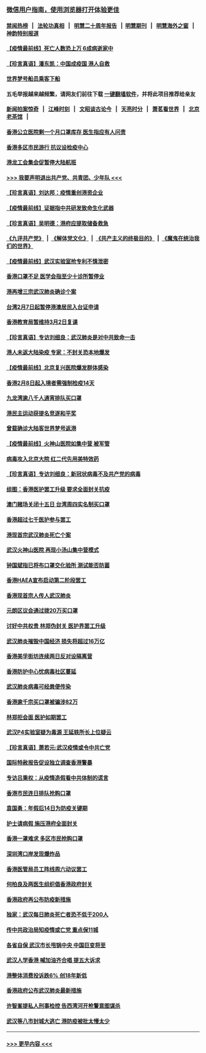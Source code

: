 ### [微信用户指南，使用浏览器打开体验更佳](https://github.com/gfw-breaker/banned-news1/blob/master/indexes/wechat-guide.md?t=0)
#### [禁闻热榜](热点新闻.md?t=0)  &nbsp;&nbsp;|&nbsp;&nbsp; [法轮功真相](https://github.com/gfw-breaker/truth/blob/master/README.md?t=0) &nbsp;&nbsp;|&nbsp;&nbsp; [明慧二十周年报告](https://github.com/gfw-breaker/mh-reports/blob/master/README.md?t=0) &nbsp;&nbsp;|&nbsp;&nbsp;[明慧期刊](https://github.com/gfw-breaker/mh-qikan) &nbsp;&nbsp;|&nbsp;&nbsp; [明慧海外之窗](https://github.com/gfw-breaker/mh-news/blob/master/README.md?t=0) &nbsp;&nbsp;|&nbsp;&nbsp; [神韵特别报道](https://github.com/gfw-breaker/mh-news/blob/master/shenyun.md?t=0)
#### [【疫情最前线】死亡人数恐上万 6成病逝家中](../pages/nsc415/n11856687.md?t=02102202) 
#### [【珍言真语】潘东凯：中国成疫国 港人自救](../pages/nsc415/n11856962.md?t=02102202) 
#### [世界梦号船员乘客下船](../pages/nsc415/n11856883.md?t=02102202) 
#### 五毛举报越来越频繁，请网友们前往下载 [一键翻墙软件](https://github.com/gfw-breaker/ssr-accounts)，并将此项目推荐给亲友
#### [新闻拍案惊奇](https://github.com/gfw-breaker/banned-news1/blob/master/pages/link4.md) &nbsp;&nbsp;|&nbsp;&nbsp; [江峰时刻](https://github.com/gfw-breaker/banned-news1/blob/master/pages/link4.md) &nbsp;&nbsp;|&nbsp;&nbsp; [文昭谈古论今](https://github.com/gfw-breaker/banned-news1/blob/master/pages/link4.md) &nbsp;&nbsp;|&nbsp;&nbsp; [天亮时分](https://github.com/gfw-breaker/banned-news1/blob/master/pages/link4.md) &nbsp;&nbsp;|&nbsp;&nbsp; [萧茗看世界](https://github.com/gfw-breaker/banned-news1/blob/master/pages/link4.md) &nbsp;&nbsp;|&nbsp;&nbsp; [北京老茶馆](https://github.com/gfw-breaker/banned-news1/blob/master/pages/link4.md) &nbsp;&nbsp;|&nbsp;&nbsp; 
#### [香港公立医院剩一个月口罩库存 医生指应有人问责](../pages/nsc415/n11856875.md?t=02102202) 
#### [香港多区市民游行 抗议设检疫中心](../pages/nsc415/n11856866.md?t=02102202) 
#### [港龙工会集会促暂停大陆航班](../pages/nsc415/n11856840.md?t=02102202) 
#### [>>> 我要声明退出共产党、共青团、少年队 <<<](https://github.com/begood0513/goodnews/blob/master/quit/letter.md) 
#### [【珍言真语】刘达邦：疫情重创港资企业](../pages/nsc415/n11854274.md?t=02102202) 
#### [【疫情最前线】证据指中共研发致命生化武器](../pages/nsc415/n11853087.md?t=02102202) 
#### [【珍言真语】吴明德：港府应提取储备救急](../pages/nsc415/n11852734.md?t=02102202) 
#### [《九评共产党》](https://github.com/begood0513/9ping.md/blob/master/README.md) &nbsp;|&nbsp; [《解体党文化》](../../../../jtdwh.md/blob/master/README.md)  &nbsp;|&nbsp; [《共产主义的终极目的》](../../../../gczydzjmd.md/blob/master/README.md) &nbsp;|&nbsp; [《魔鬼在统治我们的世界》](../../../../mgztzwmdsj.md/blob/master/README.md) 
#### [【疫情最前线】武汉实验室抢专利不慎泄密](../pages/nsc415/n11850310.md?t=02102202) 
#### [香港口罩不足 医学会指至少十诊所暂停业](../pages/nsc415/n11850301.md?t=02102202) 
#### [港再增三宗武汉肺炎确诊个案](../pages/nsc415/n11850328.md?t=02102202) 
#### [台湾2月7日起暂停港澳居民入台证申请](../pages/nsc415/n11850304.md?t=02102202) 
#### [香港教育局暂维持3月2日复课](../pages/nsc415/n11850260.md?t=02102202) 
#### [【珍言真语】专访刘细良：武汉肺炎是对中共致命一击](../pages/nsc415/n11849934.md?t=02102202) 
#### [港人未返大陆染疫 专家：不封关恐本地爆发](../pages/nsc415/n11848021.md?t=02102202) 
#### [【疫情最前线】北京复兴医院爆发群体感染](../pages/nsc415/n11847626.md?t=02102202) 
#### [香港2月8日起入境者需强制检疫14天](../pages/nsc415/n11847658.md?t=02102202) 
#### [九龙湾逾八千人通宵排队买口罩](../pages/nsc415/n11847647.md?t=02102202) 
#### [港民主运动获提名竞逐和平奖](../pages/nsc415/n11847633.md?t=02102202) 
#### [曾载确诊大陆客世界梦号返港](../pages/nsc415/n11847608.md?t=02102202) 
#### [【疫情最前线】火神山医院如集中营 被军管](../pages/nsc415/n11847524.md?t=02102202) 
#### [病毒攻入北京大院 红二代先用美特效药](../pages/nsc415/n11847427.md?t=02102202) 
#### [【珍言真语】专访刘细良：新冠状病毒不及共产党的病毒](../pages/nsc415/n11847164.md?t=02102202) 
#### [组图：香港医护罢工升级 要求全面封关抗疫](../pages/nsc415/n11844107.md?t=02102202) 
#### [澳门赌场关闭十五日 台湾周四实名制买口罩](../pages/nsc415/n11845083.md?t=02102202) 
#### [香港超过七千医护参与罢工](../pages/nsc415/n11845051.md?t=02102202) 
#### [港现首宗武汉肺炎死亡个案](../pages/nsc415/n11844998.md?t=02102202) 
#### [武汉火神山医院 再现小汤山集中营模式](../pages/nsc415/n11844763.md?t=02102202) 
#### [钟国斌指已将布口罩交化验所 测试能否防菌](../pages/nsc415/n11842783.md?t=02102202) 
#### [香港HAEA宣布启动第二阶段罢工](../pages/nsc415/n11842723.md?t=02102202) 
#### [香港现首宗人传人武汉肺炎](../pages/nsc415/n11842766.md?t=02102202) 
#### [元朗区议会通过拨20万买口罩](../pages/nsc415/n11842754.md?t=02102202) 
#### [讨好中共权贵 林郑伪封关 医护界罢工升级](../pages/nsc415/n11842359.md?t=02102202) 
#### [武汉肺炎摧毁中国经济 损失将超过16万亿](../pages/nsc415/n11839723.md?t=02102202) 
#### [香港美孚街坊连续两日反对设隔离营](../pages/nsc415/n11839962.md?t=02102202) 
#### [香港防护中心忧病毒社区蔓延](../pages/nsc415/n11839933.md?t=02102202) 
#### [武汉肺炎病毒可经粪便传染](../pages/nsc415/n11839939.md?t=02102202) 
#### [香港逾千宗买口罩被骗涉82万](../pages/nsc415/n11839914.md?t=02102202) 
#### [林郑拒会面 医护如期罢工](../pages/nsc415/n11839892.md?t=02102202) 
#### [武汉P4实验室疑为毒源 王延轶所长上位疑云](../pages/nsc415/n11835543.md?t=02102202) 
#### [【珍言真语】萧若元:武汉疫情或令中共亡党](../pages/nsc415/n11829394.md?t=02102202) 
#### [国际特赦报告促设独立调查香港警暴](../pages/nsc415/n11833845.md?t=02102202) 
#### [专访吕秉权：从疫情造假看中共体制的谎言](../pages/nsc415/n11833813.md?t=02102202) 
#### [香港市民连日排队抢购口罩](../pages/nsc415/n11833794.md?t=02102202) 
#### [袁国勇：年假后14日为防疫关键期](../pages/nsc415/n11831088.md?t=02102202) 
#### [护士请病假 施压港府全面封关](../pages/nsc415/n11831030.md?t=02102202) 
#### [香港一罩难求 多区市民抢购口罩](../pages/nsc415/n11831002.md?t=02102202) 
#### [深圳湾口岸发现爆炸品](../pages/nsc415/n11828802.md?t=02102202) 
#### [香港医管局员工阵线周六动议罢工](../pages/nsc415/n11828762.md?t=02102202) 
#### [何柏良及两医生组织倡香港政府封关](../pages/nsc415/n11828749.md?t=02102202) 
#### [香港政府再公布防疫新措施](../pages/nsc415/n11828716.md?t=02102202) 
#### [独家：武汉每日肺炎死亡者恐不低于200人](../pages/nsc415/n11828240.md?t=02102202) 
#### [传中共政治局知疫情或亡党 重点保11城](../pages/nsc415/n11828145.md?t=02102202) 
#### [各省自保 武汉市长甩锅中央 中国巨变将至](../pages/nsc415/n11828021.md?t=02102202) 
#### [武汉人学香港 喊加油齐合唱 提五大诉求](../pages/nsc415/n11827046.md?t=02102202) 
#### [港整体消费投诉跌6% 创18年新低](../pages/nsc415/n11817280.md?t=02102202) 
#### [香港政府公布武汉肺炎最新措施](../pages/nsc415/n11817152.md?t=02102202) 
#### [许智峯提私人刑事检控 告西湾河开枪警意图谋杀](../pages/nsc415/n11817132.md?t=02102202) 
#### [武汉等八市封城大逃亡 港防疫被批太慢太少](../pages/nsc415/n11817058.md?t=02102202) 

----
#### [ >>> 更早内容 <<< ](../indexes/nsc415-earlier.md)
